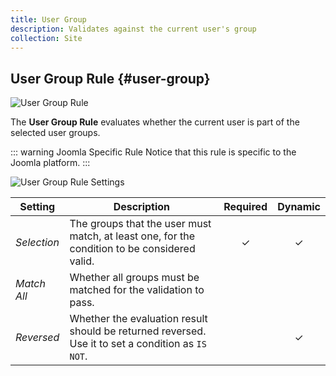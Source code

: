 ```yaml
---
title: User Group
description: Validates against the current user's group
collection: Site
---
```


## User Group Rule {#user-group}

![User Group Rule](./assets/rules/rule-user-group.svg)

The **User Group Rule** evaluates whether the current user is part of the selected user groups.

::: warning Joomla Specific Rule
Notice that this rule is specific to the Joomla platform.
:::

![User Group Rule Settings](./assets/rules/rule-user-group.webp)

| Setting | Description | Required | Dynamic |
| --- | --- | :---: | :---: |
| *Selection* | The groups that the user must match, at least one, for the condition to be considered valid. | &#x2713; | &#x2713; |
| *Match All* | Whether all groups must be matched for the validation to pass. |
| *Reversed* | Whether the evaluation result should be returned reversed. Use it to set a condition as `IS NOT`. | | &#x2713; |
<!--@include: ./advanced-rule-settings-->
